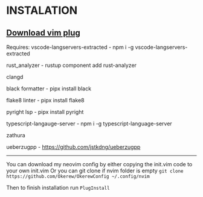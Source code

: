 # INSTALATION
[Download vim plug](https://github.com/junegunn/vim-plug)
--------------------------------------------------------

Requires: 
vscode-langservers-extracted - npm i -g vscode-langservers-extracted

rust_analyzer - rustup component add rust-analyzer

clangd 

black formatter - pipx install black

flake8 linter - pipx install flake8

pyright lsp - pipx install pyright

typescript-langauge-server - npm i -g typescript-language-server

zathura

ueberzugpp - https://github.com/jstkdng/ueberzugpp

----- 

You can download my neovim config by either copying the init.vim code to your own init.vim
Or you can git clone if nvim folder is empty `git clone https://github.com/Okerew/OkerewConfig ~/.config/nvim`

Then to finish installation run `PlugInstall`
